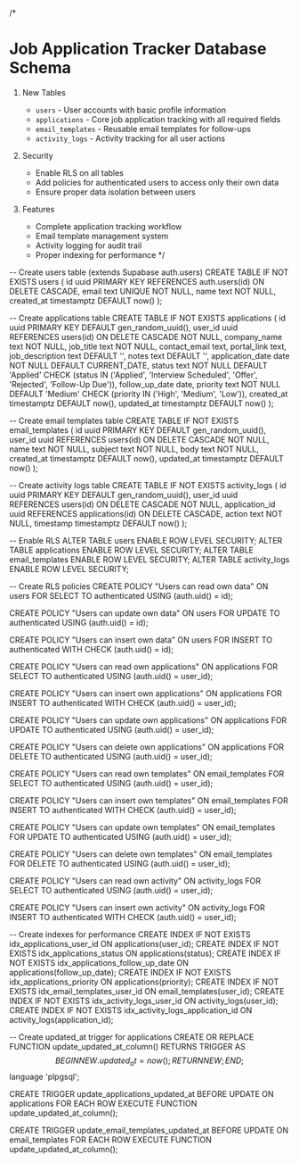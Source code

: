 /*
# Job Application Tracker Database Schema

1. New Tables
   - `users` - User accounts with basic profile information
   - `applications` - Core job application tracking with all required fields
   - `email_templates` - Reusable email templates for follow-ups
   - `activity_logs` - Activity tracking for all user actions

2. Security
   - Enable RLS on all tables
   - Add policies for authenticated users to access only their own data
   - Ensure proper data isolation between users

3. Features
   - Complete application tracking workflow
   - Email template management system
   - Activity logging for audit trail
   - Proper indexing for performance
*/

-- Create users table (extends Supabase auth.users)
CREATE TABLE IF NOT EXISTS users (
  id uuid PRIMARY KEY REFERENCES auth.users(id) ON DELETE CASCADE,
  email text UNIQUE NOT NULL,
  name text NOT NULL,
  created_at timestamptz DEFAULT now()
);

-- Create applications table
CREATE TABLE IF NOT EXISTS applications (
  id uuid PRIMARY KEY DEFAULT gen_random_uuid(),
  user_id uuid REFERENCES users(id) ON DELETE CASCADE NOT NULL,
  company_name text NOT NULL,
  job_title text NOT NULL,
  contact_email text,
  portal_link text,
  job_description text DEFAULT '',
  notes text DEFAULT '',
  application_date date NOT NULL DEFAULT CURRENT_DATE,
  status text NOT NULL DEFAULT 'Applied' CHECK (status IN ('Applied', 'Interview Scheduled', 'Offer', 'Rejected', 'Follow-Up Due')),
  follow_up_date date,
  priority text NOT NULL DEFAULT 'Medium' CHECK (priority IN ('High', 'Medium', 'Low')),
  created_at timestamptz DEFAULT now(),
  updated_at timestamptz DEFAULT now()
);

-- Create email templates table
CREATE TABLE IF NOT EXISTS email_templates (
  id uuid PRIMARY KEY DEFAULT gen_random_uuid(),
  user_id uuid REFERENCES users(id) ON DELETE CASCADE NOT NULL,
  name text NOT NULL,
  subject text NOT NULL,
  body text NOT NULL,
  created_at timestamptz DEFAULT now(),
  updated_at timestamptz DEFAULT now()
);

-- Create activity logs table
CREATE TABLE IF NOT EXISTS activity_logs (
  id uuid PRIMARY KEY DEFAULT gen_random_uuid(),
  user_id uuid REFERENCES users(id) ON DELETE CASCADE NOT NULL,
  application_id uuid REFERENCES applications(id) ON DELETE CASCADE,
  action text NOT NULL,
  timestamp timestamptz DEFAULT now()
);

-- Enable RLS
ALTER TABLE users ENABLE ROW LEVEL SECURITY;
ALTER TABLE applications ENABLE ROW LEVEL SECURITY;
ALTER TABLE email_templates ENABLE ROW LEVEL SECURITY;
ALTER TABLE activity_logs ENABLE ROW LEVEL SECURITY;

-- Create RLS policies
CREATE POLICY "Users can read own data"
  ON users FOR SELECT
  TO authenticated
  USING (auth.uid() = id);

CREATE POLICY "Users can update own data"
  ON users FOR UPDATE
  TO authenticated
  USING (auth.uid() = id);

CREATE POLICY "Users can insert own data"
  ON users FOR INSERT
  TO authenticated
  WITH CHECK (auth.uid() = id);

CREATE POLICY "Users can read own applications"
  ON applications FOR SELECT
  TO authenticated
  USING (auth.uid() = user_id);

CREATE POLICY "Users can insert own applications"
  ON applications FOR INSERT
  TO authenticated
  WITH CHECK (auth.uid() = user_id);

CREATE POLICY "Users can update own applications"
  ON applications FOR UPDATE
  TO authenticated
  USING (auth.uid() = user_id);

CREATE POLICY "Users can delete own applications"
  ON applications FOR DELETE
  TO authenticated
  USING (auth.uid() = user_id);

CREATE POLICY "Users can read own templates"
  ON email_templates FOR SELECT
  TO authenticated
  USING (auth.uid() = user_id);

CREATE POLICY "Users can insert own templates"
  ON email_templates FOR INSERT
  TO authenticated
  WITH CHECK (auth.uid() = user_id);

CREATE POLICY "Users can update own templates"
  ON email_templates FOR UPDATE
  TO authenticated
  USING (auth.uid() = user_id);

CREATE POLICY "Users can delete own templates"
  ON email_templates FOR DELETE
  TO authenticated
  USING (auth.uid() = user_id);

CREATE POLICY "Users can read own activity"
  ON activity_logs FOR SELECT
  TO authenticated
  USING (auth.uid() = user_id);

CREATE POLICY "Users can insert own activity"
  ON activity_logs FOR INSERT
  TO authenticated
  WITH CHECK (auth.uid() = user_id);

-- Create indexes for performance
CREATE INDEX IF NOT EXISTS idx_applications_user_id ON applications(user_id);
CREATE INDEX IF NOT EXISTS idx_applications_status ON applications(status);
CREATE INDEX IF NOT EXISTS idx_applications_follow_up_date ON applications(follow_up_date);
CREATE INDEX IF NOT EXISTS idx_applications_priority ON applications(priority);
CREATE INDEX IF NOT EXISTS idx_email_templates_user_id ON email_templates(user_id);
CREATE INDEX IF NOT EXISTS idx_activity_logs_user_id ON activity_logs(user_id);
CREATE INDEX IF NOT EXISTS idx_activity_logs_application_id ON activity_logs(application_id);

-- Create updated_at trigger for applications
CREATE OR REPLACE FUNCTION update_updated_at_column()
RETURNS TRIGGER AS $$
BEGIN
    NEW.updated_at = now();
    RETURN NEW;
END;
$$ language 'plpgsql';

CREATE TRIGGER update_applications_updated_at 
  BEFORE UPDATE ON applications 
  FOR EACH ROW 
  EXECUTE FUNCTION update_updated_at_column();

CREATE TRIGGER update_email_templates_updated_at 
  BEFORE UPDATE ON email_templates 
  FOR EACH ROW 
  EXECUTE FUNCTION update_updated_at_column();